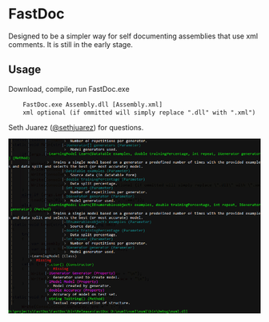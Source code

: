 FastDoc
=======

Designed to be a simpler way for self documenting assemblies that use xml comments. It is still in the early stage.

## Usage ##
Download, compile, run FastDoc.exe

        FastDoc.exe Assembly.dll [Assembly.xml]
        xml optional (if ommitted will simply replace ".dll" with ".xml")

Seth Juarez ([@sethjuarez](https://twitter.com/sethjuarez "@sethjuarez")) for questions.

![Screenshot](FastDoc.png)

